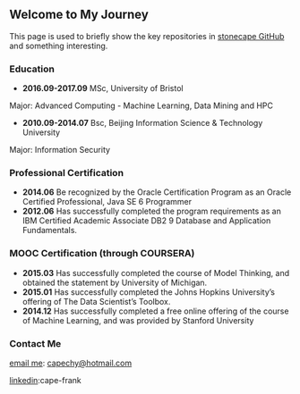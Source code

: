 ## Welcome to My Journey

This page is used to briefly show the key repositories in [stonecape GitHub](https://github.com/stonecape) and something interesting.

### Education
- **2016.09-2017.09**	MSc, University of Bristol

Major: Advanced Computing - Machine Learning, Data Mining and HPC

- **2010.09-2014.07**	Bsc, Beijing Information Science & Technology University 

Major: Information Security



### Professional Certification
- **2014.06**	Be recognized by the Oracle Certification Program as an Oracle Certified Professional, Java SE 6 Programmer
- **2012.06**	Has successfully completed the program requirements as an IBM Certified Academic Associate DB2 9 Database and Application Fundamentals.

### MOOC Certification (through COURSERA)                                                                                         
- **2015.03** 	Has successfully completed the course of Model Thinking, and obtained the statement by University of Michigan.
- **2015.01**	Has successfully completed the Johns Hopkins University’s offering of The Data Scientist’s Toolbox. 
- **2014.12**	Has successfully completed a free online offering of the course of Machine Learning, and was provided by Stanford University


### Contact Me
[email me](mailto:capechy@hotmail.com): capechy@hotmail.com

[linkedin](https://www.linkedin.com/in/cape-frank/):cape-frank
